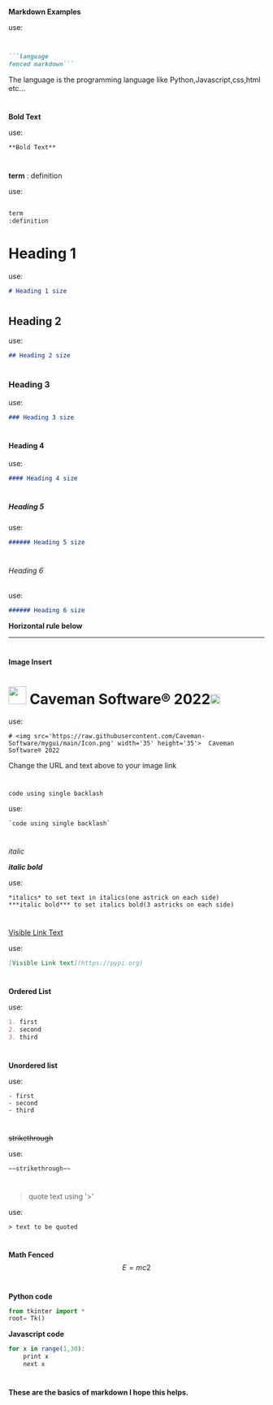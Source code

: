 **Markdown Examples**

use: 

```markdown


```language
fenced markdown``` 

``` 
The language is the programming language like Python,Javascript,css,html etc...

#
**Bold Text**

use: 

```markdown
**Bold Text**
```
#

**term**
: definition

use:

```markdown

term
:definition
```
#
# Heading 1

use:

```markdown
# Heading 1 size
```
#
## Heading 2

use: 

```markdown
## Heading 2 size
```
#
### Heading 3

use: 

```markdown
### Heading 3 size
```
#
#### Heading 4

use: 

```markdown
#### Heading 4 size
```
#
##### Heading 5

use: 

```markdown
###### Heading 5 size
```
#
###### Heading 6

use: 

```markdown
###### Heading 6 size
```

**Horizontal rule below**

----------

#
**Image Insert**
# <img src='https://raw.githubusercontent.com/Caveman-Software/mygui/main/Icon.png' width='35' height='35'>  Caveman Software® 2022<img src='https://raw.githubusercontent.com/Caveman-Software/mygui/main/Icon.png' width='20' height='20'> 

use:

```
# <img src='https://raw.githubusercontent.com/Caveman-Software/mygui/main/Icon.png' width='35' height='35'>  Caveman Software® 2022
```
Change the URL and text above to your image link 
#
`code using single backlash`

use:

```
`code using single backlash`
```
#
*italic*

***italic bold***

use: 

```
*italics* to set text in italics(one astrick on each side)
***italic bold*** to set italics bold(3 astricks on each side)
```
#
[Visible Link Text](https://pypi.org)

use: 

```markdown
[Visible Link text](https://pypi.org)
```

#
**Ordered List**

use:

```markdown
1. first
2. second
3. third
```

#
**Unordered list** 

use:

```
- first
- second
- third
```
#
~~strikethrough~~

use:

```
~~strikethrough~~
```
#
> quote text using '>'

use:

```
> text to be quoted
```
#
**Math Fenced**
$$
E=mc2
$$
#
**Python code**
```python
from tkinter import *
root= Tk()

```
**Javascript code**
```javascript
for x in range(1,30):
    print x
    next x

```
#


**These are the basics of markdown I hope this helps.**


